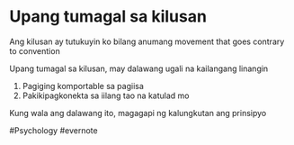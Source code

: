 # Upang tumagal sa kilusan

Ang kilusan ay tutukuyin ko bilang anumang movement that goes contrary to convention

Upang tumagal sa kilusan, may dalawang ugali na kailangang linangin

1. Pagiging komportable sa pagiisa
2. Pakikipagkonekta sa iilang tao na katulad mo

Kung wala ang dalawang ito, magagapi ng kalungkutan ang prinsipyo

\#Psychology #evernote

